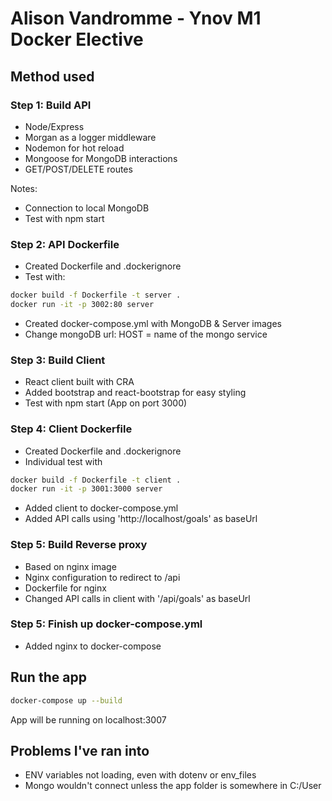 # Alison Vandromme - Ynov M1 Docker Elective

## Method used
### Step 1: Build API

- Node/Express
- Morgan as a logger middleware
- Nodemon for hot reload
- Mongoose for MongoDB interactions
- GET/POST/DELETE routes

Notes: 
- Connection to local MongoDB
- Test with npm start

### Step 2: API Dockerfile

- Created Dockerfile and .dockerignore
- Test with: 

```sh
docker build -f Dockerfile -t server .
docker run -it -p 3002:80 server
```

- Created docker-compose.yml with MongoDB & Server images
- Change mongoDB url: HOST = name of the mongo service

### Step 3: Build Client

- React client built with CRA
- Added bootstrap and react-bootstrap for easy styling
- Test with npm start (App on port 3000)

### Step 4: Client Dockerfile

- Created Dockerfile and .dockerignore
- Individual test with

```sh
docker build -f Dockerfile -t client .
docker run -it -p 3001:3000 server
```

- Added client to docker-compose.yml
- Added API calls using 'http://localhost/goals' as baseUrl

### Step 5: Build Reverse proxy

- Based on nginx image
- Nginx configuration to redirect to /api
- Dockerfile for nginx
- Changed API calls in client with '/api/goals' as baseUrl
### Step 5: Finish up docker-compose.yml

- Added nginx to docker-compose

## Run the app

```sh
docker-compose up --build
```

App will be running on localhost:3007

## Problems I've ran into

- ENV variables not loading, even with dotenv or env_files
- Mongo wouldn't connect unless the app folder is somewhere in C:/User
